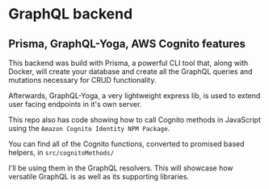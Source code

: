 # GraphQL backend

## Prisma, GraphQL-Yoga, AWS Cognito features

This backend was build with Prisma, a powerful CLI tool that, along with Docker, will create your database and create all the GraphQL queries and mutations necessary for CRUD functionality.

Afterwards, GraphQL-Yoga, a very lightweight express lib, is used to extend user facing endpoints in it's own server.

This repo also has code showing how to call Cognito methods in JavaScript using the `Amazon Cognito Identity NPM Package`.

You can find all of the Cognito functions, converted to promised based helpers, in `src/cognitoMethods/`

I'll be using them in the GraphQL resolvers. This will showcase how versatile GraphQL is as well as its supporting libraries.